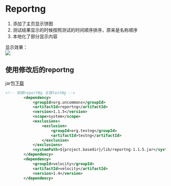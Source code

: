 # Reportng
1. 添加了主页显示饼图
2. 测试结果显示的时候按照测试的时间顺序排序，原来是名称顺序
3. 本地化了部分显示内容

显示效果：  
![](http://ww1.sinaimg.cn/mw690/78090649jw1f5efogko5cj21gx0l2mzs.jpg)

## 使用修改后的reportng
jar包[下载](http://o9mrk1bm4.bkt.clouddn.com/reportng-1.1.5.jar)
```xml
<!-- 依赖reportNg 关联testNg -->
		<dependency>
			<groupId>org.uncommons</groupId>
			<artifactId>reportng</artifactId>
			<version>1.1.5</version>
			<scope>system</scope>
			<exclusions>
				<exclusion>
					<groupId>org.testng</groupId>
					<artifactId>testng</artifactId>
				</exclusion>
			</exclusions>
			<systemPath>${project.basedir}/lib/reportng-1.1.5.jar</systemPath>
		</dependency>
		<dependency>
			<groupId>velocity</groupId>
			<artifactId>velocity</artifactId>
			<version>1.4</version>
		</dependency>
```
